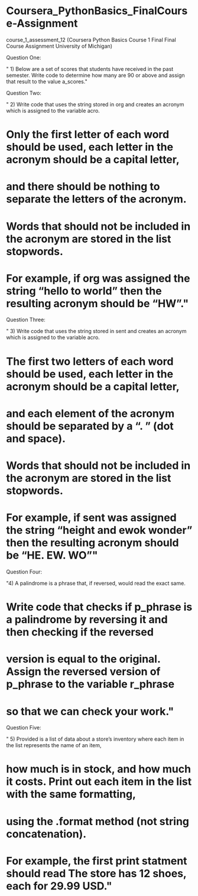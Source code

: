 # Coursera_PythonBasics_FinalCourse-Assignment
course_1_assessment_12 (Coursera Python Basics Course 1 Final Final Course Assignment University of Michigan)

Question One:

" 1) Below are a set of scores that students have received in the past semester.
Write code to determine how many are 90 or above and assign that result to the value a_scores."

Question Two:

" 2) Write code that uses the string stored in org and creates an acronym which is assigned to the variable acro.
# Only the first letter of each word should be used, each letter in the acronym should be a capital letter,
# and there should be nothing to separate the letters of the acronym.
# Words that should not be included in the acronym are stored in the list stopwords.
# For example, if org was assigned the string “hello to world” then the resulting acronym should be “HW”."

Question Three:

" 3) Write code that uses the string stored in sent and creates an acronym which is assigned to the variable acro.
# The first two letters of each word should be used, each letter in the acronym should be a capital letter,
# and each element of the acronym should be separated by a “. ” (dot and space).
# Words that should not be included in the acronym are stored in the list stopwords.
# For example, if sent was assigned the string “height and ewok wonder” then the resulting acronym should be “HE. EW. WO”"

Question Four:

"4) A palindrome is a phrase that, if reversed, would read the exact same.
# Write code that checks if p_phrase is a palindrome by reversing it and then checking if the reversed
# version is equal to the original. Assign the reversed version of p_phrase to the variable r_phrase
# so that we can check your work."

Question Five:

" 5) Provided is a list of data about a store’s inventory where each item in the list represents the name of an item,
# how much is in stock, and how much it costs. Print out each item in the list with the same formatting,
# using the .format method (not string concatenation).
# For example, the first print statment should read The store has 12 shoes, each for 29.99 USD."
